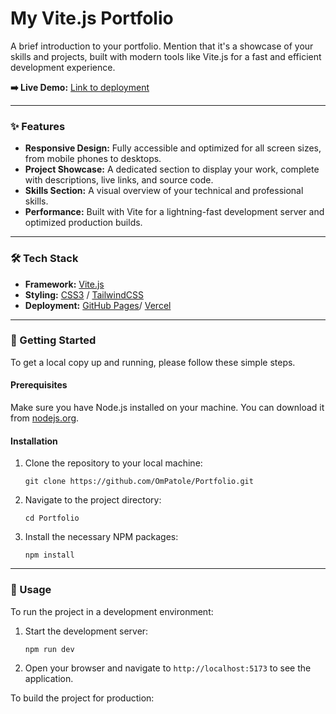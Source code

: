 # My Vite.js Portfolio

A brief introduction to your portfolio. Mention that it's a showcase of your skills and projects, built with modern tools like Vite.js for a fast and efficient development experience.

**➡️ Live Demo:** [Link to deployment ](https://ompatole.github.io/Portfolio/)

---

### ✨ Features

- **Responsive Design:** Fully accessible and optimized for all screen sizes, from mobile phones to desktops.
- **Project Showcase:** A dedicated section to display your work, complete with descriptions, live links, and source code.
- **Skills Section:** A visual overview of your technical and professional skills.
- **Performance:** Built with Vite for a lightning-fast development server and optimized production builds.

---

### 🛠️ Tech Stack

- **Framework:** [Vite.js](https://vitejs.dev/)
- **Styling:** [CSS3](https://developer.mozilla.org/en-US/docs/Web/CSS) / [TailwindCSS](https://tailwindcss.com/) 
- **Deployment:** [GitHub Pages](https://pages.github.com/)/ [Vercel](https://vercel.com/) 

---

### 🚀 Getting Started

To get a local copy up and running, please follow these simple steps.

#### Prerequisites

Make sure you have Node.js installed on your machine. You can download it from [nodejs.org](https://nodejs.org/).

#### Installation

1.  Clone the repository to your local machine:
    ```
    git clone https://github.com/OmPatole/Portfolio.git
    ```
2.  Navigate to the project directory:
    ```
    cd Portfolio
    ```
3.  Install the necessary NPM packages:
    ```
    npm install
    ```

---

### 🏃 Usage

To run the project in a development environment:

1.  Start the development server:
    ```
    npm run dev
    ```
2.  Open your browser and navigate to `http://localhost:5173` to see the application.

To build the project for production:
